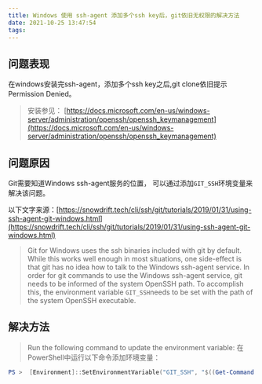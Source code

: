 ```yaml
---
title: Windows 使用 ssh-agent 添加多个ssh key后，git依旧无权限的解决方法
date: 2021-10-25 13:47:54
tags:
---
```

## 问题表现
在windows安装完ssh-agent，添加多个ssh key之后,git clone依旧提示Permission Denied。
>安装参见：
[https://docs.microsoft.com/en-us/windows-server/administration/openssh/openssh_keymanagement](https://docs.microsoft.com/en-us/windows-server/administration/openssh/openssh_keymanagement)
<!-- more -->
## 问题原因
Git需要知道Windows ssh-agent服务的位置， 可以通过添加```GIT_SSH```环境变量来解决该问题。

以下文字来源：[https://snowdrift.tech/cli/ssh/git/tutorials/2019/01/31/using-ssh-agent-git-windows.html](https://snowdrift.tech/cli/ssh/git/tutorials/2019/01/31/using-ssh-agent-git-windows.html)

>Git for Windows uses the ssh binaries included with git by default. While this works well enough in most situations, one side-effect is that git has no idea how to talk to the Windows ssh-agent service. In order for git commands to use the Windows ssh-agent service, git needs to be informed of the system OpenSSH path. To accomplish this, the environment variable ```GIT_SSH```needs to be set with the path of the system OpenSSH executable.


## 解决方法
>Run the following command to update the environment variable:
>在PowerShell中运行以下命令添加环境变量：

```powershell
PS >  [Environment]::SetEnvironmentVariable("GIT_SSH", "$((Get-Command ssh).Source)", [System.EnvironmentVariableTarget]::User)
```
